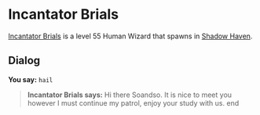 # Incantator Brials



[Incantator Brials](/npc/150077) is a level 55 Human Wizard that spawns in [Shadow Haven](/zone/150).



## Dialog

**You say:** `hail`



>**Incantator Brials says:** Hi there Soandso. It is nice to meet you however I must continue my patrol, enjoy your study with us.
end
